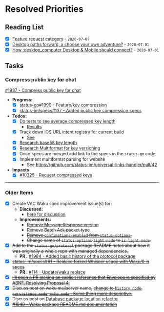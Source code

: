 # Resolved Priorities

## Reading List

- [x] [Feature request category](https://discuss.status.im/t/feature-request-category/1698) - `2020-07-07`
- [x] [Desktop paths forward, a choose your own adventure?](https://discuss.status.im/t/desktop-paths-forward-a-choose-your-own-adventure/1666) - `2020-07-01`
- [x] [How :desktop_computer Desktop & Mobile should connect?](https://discuss.status.im/t/how-desktop-mobile-should-connect/1668) - `2020-07-01`

## Tasks

### Compress public key for chat

[#1937 - Compress public key for chat](https://github.com/status-im/status-go/issues/1937)

- **Progress:**
  - [x] [status-go#1990 - Feature/key compression](https://github.com/status-im/status-go/pull/1990)
  - [x] [status-im/specs#137 - Added public key compression specs](https://github.com/status-im/specs/pull/137)
- **Todos:**
  - [x] [Do tests to see average compressed key length](https://github.com/status-im/status-go/issues/1937#issuecomment-624690407)
    - [Results](https://github.com/status-im/status-go/issues/1937#issuecomment-624920237)
  - [x] [Track down iOS URL intent registry for current build](https://github.com/status-im/status-go/issues/1937#issuecomment-628082382)
    - [See](https://github.com/status-im/status-go/issues/1937#issuecomment-632186000)
  - [x] [Research base58 key length](https://github.com/status-im/status-go/issues/1937#issuecomment-638286734)
  - [x] [Research Multiformat for key versioning](https://github.com/status-im/status-go/issues/1937#issuecomment-638963337)
  - [x] Once specs are merged add link to the specs in the `status-go` code
  - [x] Implement multiformat parsing for website
    - See https://github.com/status-im/universal-links-handler/pull/42
- **Impacts**
  - [x] [#10325 - Request compressed keys](https://github.com/status-im/status-react/issues/10325)

---

### Older Items  

- [x] Create VAC Waku spec improvement issue(s) for:
  - **Discussed:**
    - [here for discussion](https://discuss.status.im/t/wherefore-art-thou-mailserver-treatise-on-waku-terminology/1664)
  - **Improvements:**
    - [~~Remove MessageResponse version~~](https://discuss.status.im/t/wherefore-art-thou-mailserver-treatise-on-waku-terminology/1664/3?u=samuel)
    - [~~Remove Batch Ack packet type~~](https://discuss.status.im/t/wherefore-art-thou-mailserver-treatise-on-waku-terminology/1664/10?u=samuel)
    - [~~Remove `confimations-enabled` from `status-options`.~~](https://github.com/vacp2p/specs/pull/128#discussion_r427771425)
    - ~~Change name of `status-options` `light-node` to `is-light-node`.~~
- [x] ~~Add to the `status-go/protocol` package README notes about how it was originally a whole repo with managed dependencies.~~ 
  - **PR :** [#1984 - Added basic history of the protocol package](https://github.com/status-im/status-go/pull/1984)
- [x] [~~status-im/specs#61 - Replace forked Whisper usage with Waku/0 in specs~~](https://github.com/status-im/specs/issues/61)
  - **PR :** [#114 - Update/waku replace](https://github.com/status-im/specs/pull/114)
- [x] [~~I’ll open a PR making an explicit reference that Envelope is specified by ABNF. Resolving Proposal 4.~~](https://discuss.status.im/t/wherefore-art-thou-mailserver-treatise-on-waku-terminology/1664/8?u=samuel)
- [x] ~~Discuss post on waku mailserver name,~~ [~~change to `history node`, `persistence node`, `echo node` . Some thing more descriptive.~~](https://github.com/status-im/status-go/pull/1949#discussion_r419615374)
- [x] ~~Discuss post on~~ [~~Database package location refactor~~](https://github.com/status-im/status-go/issues/1945)
- [x] [~~#1949 - Waku package README.md documentation~~](https://github.com/status-im/status-go/pull/1949)
